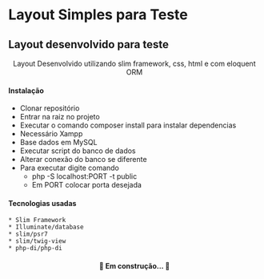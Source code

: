# Layout Simples para Teste
## Layout desenvolvido para teste
<p align="center">Layout Desenvolvido utilizando slim framework, css, html e com eloquent ORM</p>

#### Instalação

<!-- ts -->
 * Clonar repositório
 * Entrar na raiz no projeto
 * Executar o comando composer install para instalar dependencias
 * Necessário Xampp
 * Base dados em MySQL
 * Executar script do banco de dados
 * Alterar conexão do banco se diferente
 * Para executar digite comando
    - php -S localhost:PORT -t public
    * Em PORT colocar porta desejada
 <!-- te -->

#### Tecnologias usadas
<!-- ts -->
    * Slim Framework
    * Illuminate/database
    * slim/psr7
    * slim/twig-view
    * php-di/php-di
 <!-- te -->
<h4 align="center"> 
	🚧 Em construção...  🚧
</h4>